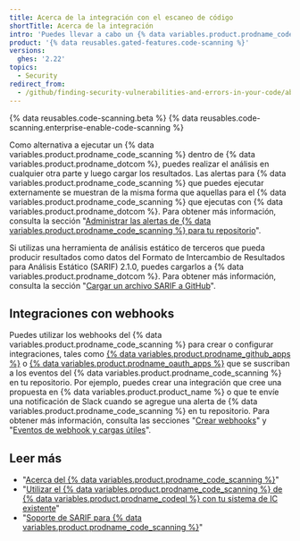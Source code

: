 ```yaml
---
title: Acerca de la integración con el escaneo de código
shortTitle: Acerca de la integración
intro: 'Puedes llevar a cabo un {% data variables.product.prodname_code_scanning %} externamente y luego mostrar los resultados en {% data variables.product.prodname_dotcom %}, o configurar webhooks que escuchen a la actividad de {% data variables.product.prodname_code_scanning %} en tu repositorio.'
product: '{% data reusables.gated-features.code-scanning %}'
versions:
  ghes: '2.22'
topics:
  - Security
redirect_from:
  - /github/finding-security-vulnerabilities-and-errors-in-your-code/about-integration-with-code-scanning
---
```


<!--See /content/code-security/secure-coding for the latest version of this article -->

{% data reusables.code-scanning.beta %}
{% data reusables.code-scanning.enterprise-enable-code-scanning %}

Como alternativa a ejecutar un {% data variables.product.prodname_code_scanning %} dentro de {% data variables.product.prodname_dotcom %}, puedes realizar el análisis en cualquier otra parte y luego cargar los resultados. Las alertas para {% data variables.product.prodname_code_scanning %} que puedes ejecutar externamente se muestran de la misma forma que aquellas para el {% data variables.product.prodname_code_scanning %} que ejecutas con {% data variables.product.prodname_dotcom %}. Para obtener más información, consulta la sección "[Administrar las alertas de {% data variables.product.prodname_code_scanning %} para tu repositorio](/github/finding-security-vulnerabilities-and-errors-in-your-code/managing-code-scanning-alerts-for-your-repository)".

Si utilizas una herramienta de análisis estático de terceros que pueda producir resultados como datos del Formato de Intercambio de Resultados para Análisis Estático (SARIF) 2.1.0, puedes cargarlos a {% data variables.product.prodname_dotcom %}. Para obtener más información, consulta la sección "[Cargar un archivo SARIF a GitHub](/github/finding-security-vulnerabilities-and-errors-in-your-code/uploading-a-sarif-file-to-github)".

## Integraciones con webhooks

Puedes utilizar los webhooks del {% data variables.product.prodname_code_scanning %} para crear o configurar integraciones, tales como [{% data variables.product.prodname_github_apps %}](/apps/building-github-apps/) o [{% data variables.product.prodname_oauth_apps %}](/apps/building-oauth-apps/) que se suscriban a los eventos del {% data variables.product.prodname_code_scanning %} en tu repositorio. Por ejemplo, puedes crear una integración que cree una propuesta en {% data variables.product.product_name %} o que te envíe una notificación de Slack cuando se agregue una alerta de {% data variables.product.prodname_code_scanning %} en tu repositorio. Para obtener más información, consulta las secciones "[Crear webhooks](/developers/webhooks-and-events/creating-webhooks)" y "[Eventos de webhook y cargas útiles](/developers/webhooks-and-events/webhook-events-and-payloads#code_scanning_alert)".

## Leer más

* "[Acerca del {% data variables.product.prodname_code_scanning %}](/github/finding-security-vulnerabilities-and-errors-in-your-code/about-code-scanning)"
* "[Utilizar el {% data variables.product.prodname_code_scanning %} de {% data variables.product.prodname_codeql %} con tu sistema de IC existente](/github/finding-security-vulnerabilities-and-errors-in-your-code/using-codeql-code-scanning-with-your-existing-ci-system)"
* "[Soporte de SARIF para {% data variables.product.prodname_code_scanning %}](/github/finding-security-vulnerabilities-and-errors-in-your-code/sarif-support-for-code-scanning)"
